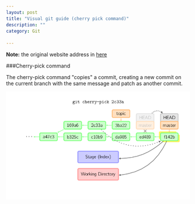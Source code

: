 ```yaml
---
layout: post
title: "Visual git guide (cherry pick command)"
description: ""
category: Git

---
```


**Note:** the original website address in [here](http://marklodato.github.io/visual-git-guide/index-en.html?no-svg)

###Cherry-pick command

The cherry-pick command "copies" a commit, creating a new commit on the current branch with the same message and patch as another commit.   

![cherry-pick](/assets/images/cherry-pick.png)